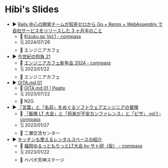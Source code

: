 # Hibi's Slides

- ▶️ [Rails 中心の開発チームが知見ゼロから Go + Remix + WebAssembly で自社サービスをリリースした 3 ヶ月半のこと](https://slides.hibi.miyazaki.jp/go-zero-to-release)
	- 🎫 [Kizuku.go Vol.1 - connpass](https://connpass.com/event/321356/)
	- 🗓️ 2024/07/26
	- 📍 エンジニアカフェ
- ▶️ [今世紀の抱負 21](https://slides.hibi.miyazaki.jp/21st-century-aspiration)
	- 🎫 [エンジニアカフェ新年会 2024 - connpass](https://engineercafe.connpass.com/event/307519/)
	- 🗓️ 2023/01/22
	- 📍 エンジニアカフェ
- ▶️ [OITA.md 01](https://slides.hibi.miyazaki.jp/oita-md-01)
	- 🎫 [OITA.md 01 \| Peatix](https://oita-md-01.peatix.com)
	- 🗓️ 2023/07/22
	- 📍 N2G
- ▶️ [「言葉」と「名前」をめぐるソフトウェアエンジニアの冒険](https://slides.hibi.miyazaki.jp/kotoba-and-software-engineer)
	- 🎫 [「飯塚 LT 大会」と「将来が不安カンファレンス」と「ピザ」 vol.1 - connpass](https://ijgngroup.connpass.com/event/273313/)
	- 🗓️ 2023/01/27
	- 📍 二瀬交流センター
- ▶️ [キッチンも使えるレンタルスペースの紹介](https://slides.hibi.miyazaki.jp/kinoki-rental-space)
	- 🎫 [福岡ゆるっともりっとLT大会 by サト研（仮） - connpass](https://satoken.connpass.com/event/265643/)
	- 🗓️ 2023/01/22
	- 📍 ペパボ天神ステージ

